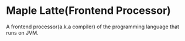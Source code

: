 # Maple Latte(Frontend Processor)

A frontend processor(a.k.a compiler) of the programming language that runs on JVM.

